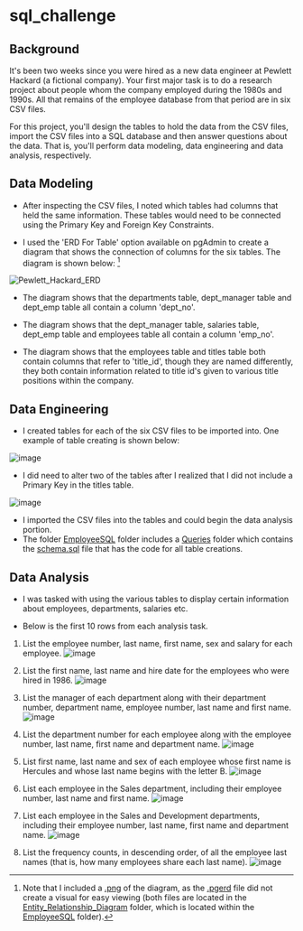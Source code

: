 # sql_challenge

## Background

It's been two weeks since you were hired as a new data engineer at Pewlett Hackard (a fictional company). Your first major task is to do a research project about 
people whom the company employed during the 1980s and 1990s. All that remains of the employee database from that period are in six CSV files. 

For this project, you'll design the tables to hold the data from the CSV files, import the CSV files into a SQL database and then answer questions about the data. That is, 
you'll perform data modeling, data engineering and data analysis, respectively. 

## Data Modeling
* After inspecting the CSV files, I noted which tables had columns that held the same information. These tables would need to be connected using the Primary Key and Foreign Key Constraints. 

* I used the 'ERD For Table' option available on pgAdmin to create a diagram that shows the connection of columns for the six tables. The diagram is shown below: [^1]

![Pewlett_Hackard_ERD](https://user-images.githubusercontent.com/115905663/221370266-cdb4dade-b02a-4d4e-a9a0-a2de0258eb47.png)

[^1]: Note that I included a [.png](https://github.com/marthagriggs9/sql_challenge/blob/main/EmployeeSQL/Entity_Relationship_Diagram/Pewlett_Hackard_ERD.png) of the diagram, as the [.pgerd](https://github.com/marthagriggs9/sql_challenge/blob/main/EmployeeSQL/Entity_Relationship_Diagram/Pewlett_Hackard_ERD.pgerd) file did not create a visual for easy viewing (both files are located in the [Entity_Relationship_Diagram](https://github.com/marthagriggs9/sql_challenge/tree/main/EmployeeSQL/Entity_Relationship_Diagram) folder, which is located within the [EmployeeSQL](https://github.com/marthagriggs9/sql_challenge/tree/main/EmployeeSQL) folder).
* The diagram shows that the departments table, dept_manager table and dept_emp table all contain a column 'dept_no'. 

* The diagram shows that the dept_manager table, salaries table, dept_emp table and employees table all contain a column 'emp_no'.

* The diagram shows that the employees table and titles table both contain columns that refer to 'title_id', though they are named differently, they both contain information related to title id's given to various title positions within the company. 

## Data Engineering
* I created tables for each of the six CSV files to be imported into. One example of table creating is shown below:

![image](https://user-images.githubusercontent.com/115905663/221371043-e1c2185f-e830-4639-aefc-d419059cf82f.png)

* I did need to alter two of the tables after I realized that I did not include a Primary Key in the titles table. 

![image](https://user-images.githubusercontent.com/115905663/221371105-3a0419ab-145c-4eb8-af2e-cdb70ba5841f.png)

* I imported the CSV files into the tables and could begin the data analysis portion. 
* The folder [EmployeeSQL](https://github.com/marthagriggs9/sql_challenge/tree/main/EmployeeSQL) folder includes a [Queries](https://github.com/marthagriggs9/sql_challenge/tree/main/EmployeeSQL/Queries) folder which contains the [schema.sql](https://github.com/marthagriggs9/sql_challenge/blob/main/EmployeeSQL/Queries/schema.sql) file that has the code for all table creations. 

## Data Analysis
* I was tasked with using the various tables to display certain information about employees, departments, salaries etc. 

* Below is the first 10 rows from each analysis task.

1. List the employee number, last name, first name, sex and salary for each employee. 
![image](https://user-images.githubusercontent.com/115905663/221372420-0856ff29-0f50-4b94-9e94-03aa30f7f79b.png)

2. List the first name, last name and hire date for the employees who were hired in 1986. 
![image](https://user-images.githubusercontent.com/115905663/221372468-a321e410-499b-4115-8ccf-9fab3d5dbae0.png)

3. List the manager of each department along with their department number, department name, employee number, last name and first name.
![image](https://user-images.githubusercontent.com/115905663/221372590-fd4d2933-d37c-488f-b6d7-ff639d16f567.png)

4. List the department number for each employee along with the employee number, last name, first name and department name. 
![image](https://user-images.githubusercontent.com/115905663/221372627-4fdae39d-2067-4b0c-81b8-0dbb9eb157d4.png)

5. List first name, last name and sex of each employee whose first name is Hercules and whose last name begins with the letter B. 
![image](https://user-images.githubusercontent.com/115905663/221372651-7b119f69-db66-4927-a1fb-65b60a0c5d31.png)

6. List each employee in the Sales department, including their employee number, last name and first name. 
![image](https://user-images.githubusercontent.com/115905663/221372695-d82c96c2-d438-4382-a2a4-a10dd4269391.png)

7. List each employee in the Sales and Development departments, including their employee number, last name, first name and department name. 
![image](https://user-images.githubusercontent.com/115905663/221372748-a8057e19-290e-43d6-a186-a0806dfc5c10.png)

8. List the frequency counts, in descending order, of all the employee last names (that is, how many employees share each last name). 
![image](https://user-images.githubusercontent.com/115905663/221372784-dcd35fd9-3e8f-4f87-a3cb-7f710ee2b6f2.png)
